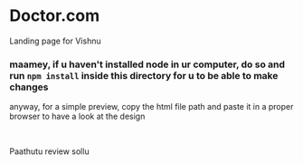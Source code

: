 # Doctor.com
Landing page for Vishnu 
<h3>maamey, if u haven't installed node in ur computer, do so and run <code>npm install</code> inside this directory for u to be able to make changes</h3>
<p>anyway, for a simple preview, copy the html file path and paste it in a proper browser to have a look at the design</p>
<br/>
<p>Paathutu review sollu</p>
